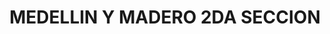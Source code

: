 ---
title: MEDELLIN Y MADERO 2DA SECCION
url: /medellin-y-madero-2da-seccion/
latitude: 18.112
longitude: -92.854
---